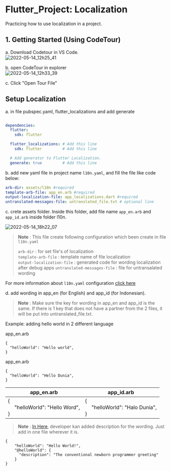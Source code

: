 # Flutter_Project: Localization

Practicing how to use localization in a project.

## 1. Getting Started (Using CodeTour)

a. Download Codetour in VS Code.  
![2022-05-14_12h25_41](https://user-images.githubusercontent.com/54527045/168412169-209c4392-04df-401e-af37-1382be7e32e9.png)

b. open CodeTour in explorer  
![2022-05-14_12h33_39](https://user-images.githubusercontent.com/54527045/168412218-aa5b836b-a4ba-4fcb-95c5-6929066a010a.png)

c. Click "Open Tour File"

## Setup Localization

a. in file pubspec.yaml, flutter_localizations and add generate
```yaml

dependencies:
  flutter:
    sdk: flutter

  flutter_localizations: # Add this line
    sdk: flutter         # Add this line

  # Add generator to Flutter Localization.
  generate: true         # Add this line

```

b. add new yaml file in project name `l10n.yaml`, and fill the file like code below:

```yaml
arb-dir: assets/l10n #required 
template-arb-file: app_en.arb #required 
output-localization-file: app_localizations.dart #required 
untranslated-messages-file: untranslated_file.txt # optional line 
```

c. crete assets folder. Inside this folder, add file name `app_en.arb` and `app_id.arb` inside folder l10n.

![2022-05-14_18h22_07](https://user-images.githubusercontent.com/54527045/168423562-e397020e-b42d-410d-8d95-dc6088e64a4a.png)

> **Note** : This file create following configuration which been create in file `l10n.yaml`
>
>`arb-dir` : for set file's of localization  
`template-arb-file` : template name of file localization  
`output-localization-file` : generated code for wording localization after debug apps
`untranslated-messages-file` : file for untransalated wording


For more information about `l10n.yaml` configuration [click here](https://docs.flutter.dev/go/i18n-user-guide)

d. add wording in app_en (for English) and app_id (for Indonesian).

> **Note** : Make sure the key for wording in app_en and app_id is the same. If there is 1 key that does not have a partner from the 2 files, it will be put into untranslated_file.txt.

Example:
adding hello world in 2 different language

app_en.arb
```arb
{
  "helloWorld": "Hello world",
}
```

app_en.arb
```arb
{
  "helloWorld": "Hello Dunia",
}
```

| app_en.arb | app_id.arb |
|---|---|
| {<br> &emsp; "helloWorld": "Hello Word",   <br>} | {<br> &emsp; "helloWorld": "Halo Dunia",   <br>} |

> __Note__ : [In Here](https://docs.flutter.dev/go/i18n-user-guide), developer kan added description for the wording. Just add in one file wherever it is.
```arb
{
    "helloWorld": "Hello World!",
    "@helloWorld": {
      "description": "The conventional newborn programmer greeting"
    }
}
```